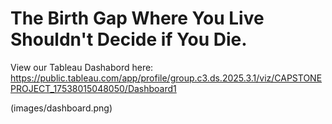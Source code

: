 # The Birth Gap Where You Live Shouldn't Decide if You Die.

View our Tableau Dashabord here: https://public.tableau.com/app/profile/group.c3.ds.2025.3.1/viz/CAPSTONEPROJECT_17538015048050/Dashboard1

(images/dashboard.png)
